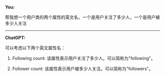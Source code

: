 **You:**

帮我想一个用户类的两个属性的英文名，一个是用户关注了多少人，一个是用户被多少人关注

* * *

**ChatGPT:**

可以考虑以下两个英文属性名：

1.  Following count: 该属性表示用户关注了多少人。可以简称为"following"。
    
2.  Follower count: 该属性表示用户被多少人关注。可以简称为"followers"。